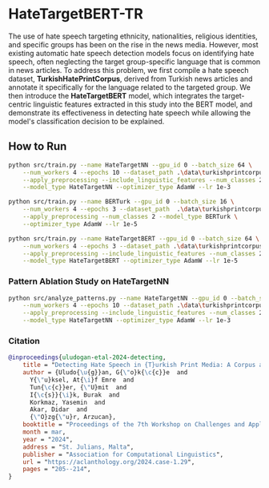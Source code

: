 # HateTargetBERT-TR 

The use of hate speech targeting ethnicity, nationalities, religious identities, and specific groups has been on the rise in the news media. However, most existing automatic hate speech detection models focus on identifying hate speech, often neglecting the target group-specific language that is common in news articles. To address this problem, we first compile a hate speech dataset, **TurkishHatePrintCorpus**, derived from Turkish news articles and annotate it specifically for the language related to the targeted group. We then introduce the **HateTargetBERT** model, which integrates the target-centric linguistic features extracted in this study into the BERT model, and demonstrate its effectiveness in detecting hate speech while allowing the model's classification decision to be explained.


## How to Run

```bash
python src/train.py --name HateTargetNN --gpu_id 0 --batch_size 64 \
    --num_workers 4 --epochs 10 --dataset_path .\data\turkishprintcorpus.csv \
    --apply_preprocessing --include_linguistic_features --num_classes 2 \
    --model_type HateTargetNN --optimizer_type AdamW --lr 1e-3
```

```bash
python src/train.py --name BERTurk --gpu_id 0 --batch_size 16 \
    --num_workers 4 --epochs 3 --dataset_path  .\data\turkishprintcorpus.csv \
    --apply_preprocessing --num_classes 2 --model_type BERTurk \
    --optimizer_type AdamW --lr 1e-5
```

```bash
python src/train.py --name HateTargetBERT --gpu_id 0 --batch_size 64 \
    --num_workers 4 --epochs 3 --dataset_path .\data\turkishprintcorpus.csv \
    --apply_preprocessing --include_linguistic_features --num_classes 2 \
    --model_type HateTargetBERT --optimizer_type AdamW --lr 1e-5
```


### Pattern Ablation Study on HateTargetNN

```bash
python src/analyze_patterns.py --name HateTargetNN --gpu_id 0 --batch_size 64 \
    --num_workers 4 --epochs 10 --dataset_path .\data\turkishprintcorpus.csv \
    --apply_preprocessing --include_linguistic_features --num_classes 2 \
    --model_type HateTargetNN --optimizer_type AdamW --lr 1e-3
```

### Citation
```bibtex
@inproceedings{uludogan-etal-2024-detecting,
    title = "Detecting Hate Speech in {T}urkish Print Media: A Corpus and A Hybrid Approach with Target-oriented Linguistic Knowledge",
    author = {Uludo{\u{g}}an, G{\"o}k{\c{c}}e  and
      Y{\"u}ksel, At{\i}f Emre  and
      Tun{\c{c}}er, {\"U}mit  and
      I{\c{s}}{\i}k, Burak  and
      Korkmaz, Yasemin  and
      Akar, Didar  and
      {\"O}zg{\"u}r, Arzucan},
    booktitle = "Proceedings of the 7th Workshop on Challenges and Applications of Automated Extraction of Socio-political Events from Text (CASE 2024)",
    month = mar,
    year = "2024",
    address = "St. Julians, Malta",
    publisher = "Association for Computational Linguistics",
    url = "https://aclanthology.org/2024.case-1.29",
    pages = "205--214",
}
```
